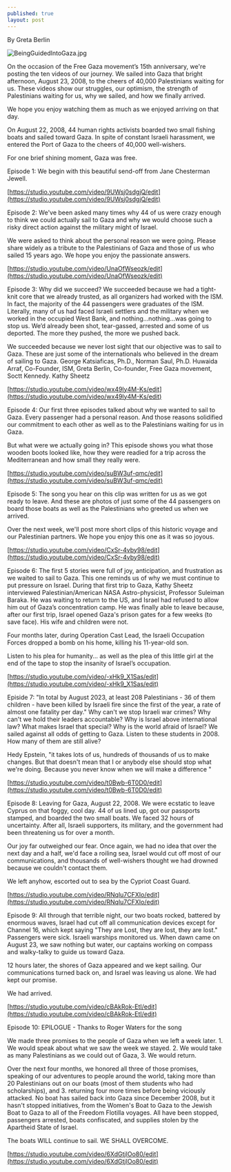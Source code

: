 ```yaml
---
published: true
layout: post
---
```

By Greta Berlin

![BeingGuidedIntoGaza.jpg]({{site.baseurl}}/images/BeingGuidedIntoGaza.jpg)


On the occasion of the Free Gaza movement’s 15th anniversary, we're posting the ten videos of our journey. We sailed into Gaza that bright afternoon, August 23, 2008, to the cheers of 40,000 Palestinians waiting for us. These videos show our struggles, our optimism, the strength of Palestinians waiting for us, why we sailed, and how we finally arrived.

We hope you enjoy watching them as much as we enjoyed arriving on that day.

On August 22, 2008, 44 human rights activists boarded two small fishing boats and sailed toward Gaza. In spite of constant Israeli harassment, we entered the Port of Gaza to the cheers of 40,000 well-wishers.

For one brief shining moment, Gaza was free. 

Episode 1: We begin with this beautiful send-off from Jane Chesterman Jewell.

[https://studio.youtube.com/video/9UWsj0sdgjQ/edit](https://studio.youtube.com/video/9UWsj0sdgjQ/edit)

Episode 2: We've been asked many times why 44 of us were crazy enough to think we could actually sail to Gaza and why we would choose such a risky direct action against the military might of Israel.

We were asked to think about the personal reason we were going. 
Please share widely as a tribute to the Palestinians of Gaza and those of us who sailed 15 years ago. We hope you enjoy the passionate answers. 

[https://studio.youtube.com/video/UnaOfWseozk/edit](https://studio.youtube.com/video/UnaOfWseozk/edit)

Episode 3: Why did we succeed? We succeeded because we had a tight-knit core that we already trusted,  as all organizers had worked with the ISM. In fact, the majority of the 44 passengers were graduates of the ISM. Literally, many of us had faced Israeli settlers and the military when we worked in the occupied West Bank, and nothing…nothing…was going to stop us. We’d already been shot, tear-gassed, arrested and some of us deported. The more they pushed, the more we pushed back. 

We succeeded because we never lost sight that our objective was to sail to Gaza. These are just some of the internationals who believed in the dream of sailing to Gaza. George Katsiaficas, Ph.D., Norman Saul, Ph.D. Huwaida Arraf, Co-Founder, ISM, Greta Berlin, Co-founder, Free Gaza movement, Soctt Kennedy. Kathy Sheetz

[https://studio.youtube.com/video/wx49ly4M-Ks/edit](https://studio.youtube.com/video/wx49ly4M-Ks/edit)

Episode 4: Our first three episodes talked about why we wanted to sail to Gaza. Every passenger had a personal reason. And those reasons solidified our commitment to each other as well as to the Palestinians waiting for us in Gaza.

But what were we actually going in? This episode shows you what those wooden boots looked like, how they were readied for a trip across the Mediterranean and how small they really were.

[https://studio.youtube.com/video/suBW3uf-qmc/edit](https://studio.youtube.com/video/suBW3uf-qmc/edit)

Episode 5: The song you hear on this clip was written for us as we got ready to leave. And these are photos of just some of the 44 passengers on board those boats as well as the Palestinians who greeted us when we arrived.

Over the next week, we'll post more short clips of this historic voyage and our Palestinian partners. We hope you enjoy this one as it was so joyous.

[https://studio.youtube.com/video/CxSr-4vby98/edit](https://studio.youtube.com/video/CxSr-4vby98/edit)

Episode 6: The first 5 stories were full of joy, anticipation, and frustration as we waited to sail to Gaza. This one reminds us of why we must continue to put pressure on Israel.
During that first trip to Gaza, Kathy Sheetz interviewed Palestinian/American NASA Astro-physicist, Professor Suleiman Baraka. He was waiting to return to the US, and Israel had refused to allow him out of Gaza’s concentration camp. He was finally able to leave because, after our first trip, Israel opened Gaza's prison gates for a few weeks (to save face).  His wife and children were not.

Four months later, during Operation Cast Lead, the Israeli Occupation Forces dropped a bomb on his home, killing his 11-year-old son.

Listen to his plea for humanity... as well as the plea of this little girl at the end of the tape to stop the insanity of Israel’s occupation.

[https://studio.youtube.com/video/-xHk9_X1Sas/edit](https://studio.youtube.com/video/-xHk9_X1Sas/edit)

Episide 7: "In total by August 2023, at least 208 Palestinians - 36 of them children - have been killed by Israeli fire since the first of the year, a rate of almost one fatality per day."
Why can't we stop Israeli war crimes? 
Why can't we hold their leaders accountable?
Why is Israel above international law? 
What makes Israel that special? 
Why is the world afraid of Israel?
We sailed against all odds of getting to Gaza. Listen to these students in 2008. How many of them are still alive?

Hedy Epstein, "it takes lots of us, hundreds of thousands of us to make changes. But that doesn't mean that I or anybody else should stop what we're doing. Because you never know when we will make a difference "

[https://studio.youtube.com/video/t0Bwb-6T0D0/edit](https://studio.youtube.com/video/t0Bwb-6T0D0/edit)

Episode 8: Leaving for Gaza, August 22, 2008.
We were ecstatic to leave Cyprus on that foggy, cool day. 44 of us lined up, got our passports stamped, and boarded the two small boats. We faced 32 hours of uncertainty. After all, Israeli supporters, its military, and the government had been threatening us for over a month.

Our joy far outweighed our fear. Once again, we had no idea that over the next day and a half, we'd face a roiling sea, Israel would cut off most of our communications, and thousands of well-wishers thought we had drowned because we couldn't contact them.

We left anyhow, escorted out to sea by the Cypriot Coast Guard.

[https://studio.youtube.com/video/RNqlu7CFXIo/edit](https://studio.youtube.com/video/RNqlu7CFXIo/edit)

Episode 9: All through that terrible night, our two boats rocked, battered by enormous waves, Israel had cut off all communication devices except for Channel 16, which kept saying "They are Lost, they are lost, they are lost." Passengers were sick. Israeli warships monitored us. When dawn came on August 23, we saw nothing but water, our captains working on compass and walky-talky to guide us toward Gaza.

12 hours later, the shores of Gaza appeared and we kept sailing. Our communications turned back on, and Israel was leaving us alone. We had kept our promise. 

We had arrived.

[https://studio.youtube.com/video/cBAkRok-EtI/edit](https://studio.youtube.com/video/cBAkRok-EtI/edit)

Episode 10: EPILOGUE - Thanks to Roger Waters for the song

We made three promises to the people of Gaza when we left a week later. 1. We would speak about what we saw the week we stayed. 2. We would take as many Palestinians as we could out of Gaza, 3. We would return.

Over the next four months, we honored all three of those promises, speaking of our adventures to people around the world, taking more than 20 Palestinians out on our boats (most of them students who had scholarships), and 3. returning four more times before being viciously attacked.
No boat has sailed back into Gaza since December 2008, but it hasn't stopped initiatives, from the Women's Boat to Gaza to the Jewish Boat to Gaza to all of the Freedom Flotilla voyages. All have been stopped, passengers arrested, boats confiscated, and supplies stolen by the Apartheid State of Israel. 

The boats WILL continue to sail. WE SHALL OVERCOME.

[https://studio.youtube.com/video/6XdGtjIOo80/edit](https://studio.youtube.com/video/6XdGtjIOo80/edit)



